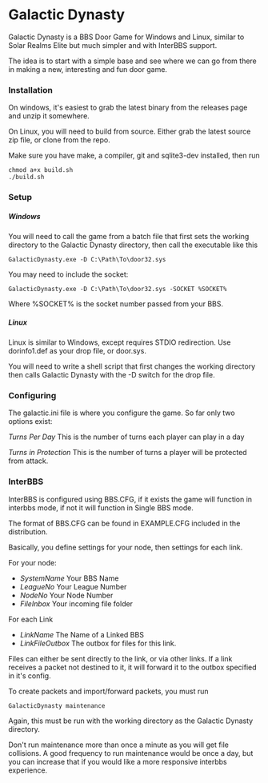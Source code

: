 # Galactic Dynasty

Galactic Dynasty is a BBS Door Game for Windows and Linux, similar to Solar Realms Elite
but much simpler and with InterBBS support.

The idea is to start with a simple base and see where we can go from there in making a 
new, interesting and fun door game.

### Installation

On windows, it's easiest to grab the latest binary from the releases page and unzip it somewhere.

On Linux, you will need to build from source. Either grab the latest source zip file, or clone from the repo.

Make sure you have make, a compiler, git and sqlite3-dev installed, then run 

    chmod a+x build.sh
    ./build.sh

### Setup

##### Windows

You will need to call the game from a batch file that first sets the working directory to the Galactic Dynasty directory, then call the executable like this

    GalacticDynasty.exe -D C:\Path\To\door32.sys

You may need to include the socket:

    GalacticDynasty.exe -D C:\Path\To\door32.sys -SOCKET %SOCKET%

Where %SOCKET% is the socket number passed from your BBS.


##### Linux

Linux is similar to Windows, except requires STDIO redirection. Use dorinfo1.def as your drop file, or door.sys.

You will need to write a shell script that first changes the working directory then calls Galactic Dynasty with the -D switch for the drop file.

### Configuring

The galactic.ini file is where you configure the game. So far only two options exist:

*Turns Per Day* This is the number of turns each player can play in a day

*Turns in Protection* This is the number of turns a player will be protected from attack.

### InterBBS

InterBBS is configured using BBS.CFG, if it exists the game will function in interbbs mode, if not it will function in Single BBS mode.

The format of BBS.CFG can be found in EXAMPLE.CFG included in the distribution.

Basically, you define settings for your node, then settings for each link.

For your node:

 * *SystemName* Your BBS Name
 * *LeagueNo* Your League Number
 * *NodeNo* Your Node Number
 * *FileInbox* Your incoming file folder

For each Link

 * *LinkName* The Name of a Linked BBS
 * *LinkFileOutbox* The outbox for files for this link.

Files can either be sent directly to the link, or via other links. If a link receives a packet not destined to it, it will forward it to the outbox specified in it's config.

To create packets and import/forward packets, you must run 

    GalacticDynasty maintenance
    
Again, this must be run with the working directory as the Galactic Dynasty directory. 

Don't run maintenance more than once a minute as you will get file collisions. A good frequency to run maintenance would be once a day, but you can increase that if you would like a more responsive interbbs experience.

